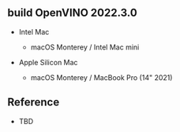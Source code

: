 ## build OpenVINO 2022.3.0

- Intel Mac
    - macOS Monterey / Intel Mac mini

- Apple Silicon Mac
    - macOS Monterey / MacBook Pro (14" 2021)

## Reference

- TBD

 
